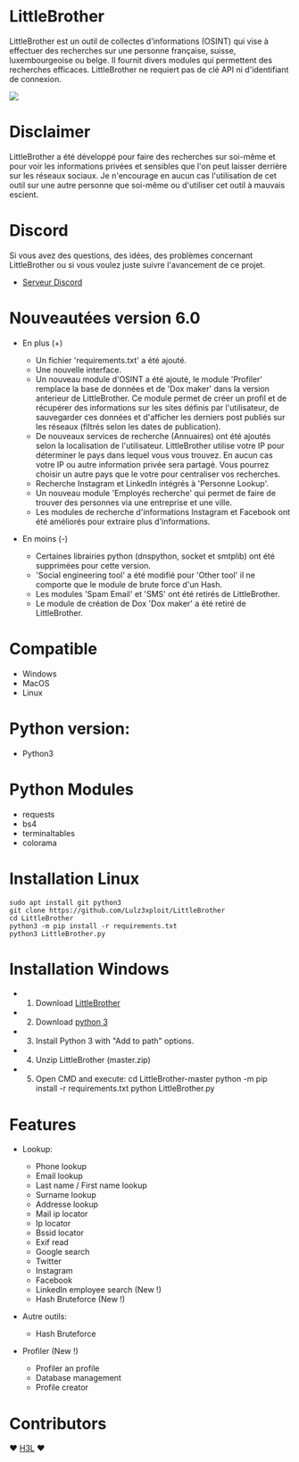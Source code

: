 LittleBrother
=

LittleBrother est un outil de collectes d'informations (OSINT) qui vise à effectuer des recherches sur une personne française, suisse, luxembourgeoise ou belge. Il fournit divers modules qui permettent des recherches efficaces. LittleBrother ne requiert pas de clé API ni d'identifiant de connexion.

![](https://i.ibb.co/YdvfVPw/Capture.png)

Disclaimer
=
LittleBrother a été développé pour faire des recherches sur soi-même et pour voir les informations privées et sensibles que l'on peut laisser derrière sur les réseaux sociaux. Je n'encourage en aucun cas l'utilisation de cet outil sur une autre personne que soi-même ou d'utiliser cet outil à mauvais escient.

Discord
=
Si vous avez des questions, des idées, des problèmes concernant LittleBrother ou si vous voulez juste suivre l'avancement de ce projet.  
- [Serveur Discord](https://discord.gg/r8GvsYM)

Nouveautées version 6.0
=
- En plus (+)
	- Un fichier 'requirements.txt' a été ajouté.
	- Une nouvelle interface.
	- Un nouveau module d'OSINT a été ajouté, le module 'Profiler' remplace la base de données et de 'Dox maker' dans la version anterieur de LittleBrother. Ce module permet de créer un profil et de récupérer des informations sur les sites définis par l'utilisateur, de sauvegarder ces données et d'afficher les derniers post publiés sur les réseaux (filtrés selon les dates de publication).
	- De nouveaux services de recherche (Annuaires) ont été ajoutés selon la localisation de l'utilisateur. LittleBrother utilise votre IP pour déterminer le pays dans lequel vous vous trouvez. En aucun cas votre IP ou autre information privée sera partagé. Vous pourrez choisir un autre pays que le votre pour centraliser vos recherches.
	- Recherche Instagram et LinkedIn intégrés à 'Personne Lookup'.
	- Un nouveau module 'Employés recherche' qui permet de faire de trouver des personnes via une entreprise et une ville.
	- Les modules de recherche d'informations Instagram et Facebook ont été améliorés pour extraire plus d'informations.  

- En moins (-)
	- Certaines librairies python (dnspython, socket et smtplib) ont été supprimées pour cette version.
	- 'Social engineering tool' a été modifié pour 'Other tool' il ne comporte que le module de brute force d'un Hash.
	- Les modules 'Spam Email' et 'SMS' ont été retirés de LittleBrother.
	- Le module de création de Dox 'Dox maker' a été retiré de LittleBrother.


Compatible
=
- Windows
- MacOS
- Linux

Python version:
=
- Python3

Python Modules
=
- requests
- bs4
- terminaltables
- colorama


Installation Linux
=
    sudo apt install git python3
    git clone https://github.com/Lulz3xploit/LittleBrother
    cd LittleBrother
    python3 -m pip install -r requirements.txt
    python3 LittleBrother.py

Installation Windows
=
- 1. Download [LittleBrother](https://github.com/lulz3xploit/LittleBrother/archive/master.zip)
- 2. Download [python 3](https://www.python.org/downloads/release/python-380/) 
- 3. Install Python 3 with "Add to path" options.
- 4. Unzip LittleBrother (master.zip)
- 5. Open CMD and execute:
    cd LittleBrother-master
    python -m pip install -r requirements.txt
    python LittleBrother.py
    
Features
=
 - Lookup:

	- Phone lookup
	- Email lookup
	- Last name / First name lookup
	- Surname lookup
	- Addresse lookup
	- Mail ip locator
	- Ip locator
	- Bssid locator
	- Exif read
	- Google search
	- Twitter
	- Instagram
	- Facebook
	- LinkedIn employee search (New !)
	- Hash Bruteforce (New !)

 - Autre outils:

	- Hash Bruteforce

- Profiler (New !)
	- Profiler an profile
	- Database management
	- Profile creator

Contributors
=
❤️ [H3L](https://github.com/lrhel) ❤
